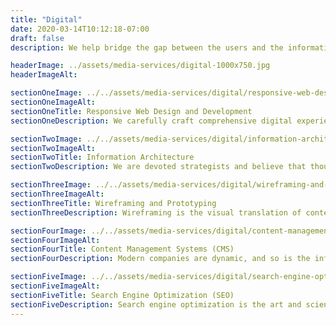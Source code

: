 ```yaml
---
title: "Digital"
date: 2020-03-14T10:12:18-07:00
draft: false
description: We help bridge the gap between the users and the information they need by building intuitive, user-first interfaces that engage, delight, and communicate clearly on all devices.

headerImage: ../assets/media-services/digital-1000x750.jpg
headerImageAlt:

sectionOneImage: ../../assets/media-services/digital/responsive-web-design-and-development-1500x1000.jpg
sectionOneImageAlt: 
sectionOneTitle: Responsive Web Design and Development
sectionOneDescription: We carefully craft comprehensive digital experiences that function consistently and seamlessly across all browsers. From desktop screens to mobile phones and tablets, our websites scale and adapt smoothly to the ever-changing context of multi-device users and interactions.

sectionTwoImage: ../../assets/media-services/digital/information-architecture-1500x1000.jpg
sectionTwoImageAlt:
sectionTwoTitle: Information Architecture
sectionTwoDescription: We are devoted strategists and believe that thoughtful information architecture lays the groundwork for an intuitive, efficient, and effective website. We perform a thorough audit of existing and anticipated content, which we use to map out the most logical and organized structure for your site.

sectionThreeImage: ../../assets/media-services/digital/wireframing-and-prototyping-1500x1000.jpg
sectionThreeImageAlt:
sectionThreeTitle: Wireframing and Prototyping
sectionThreeDescription: Wireframing is the visual translation of content and structure in the framework of an interface, and prototyping is the act of testing specific interactions in that context. Together, they allow us to study the effectiveness of a website and make fast, iterative decisions that will guarantee maximum usability of the fully developed site.

sectionFourImage: ../../assets/media-services/digital/content-management-systems-cms-1500x1000.jpg
sectionFourImageAlt:
sectionFourTitle: Content Management Systems (CMS)
sectionFourDescription: Modern companies are dynamic, and so is the information they distribute. We are experts at implementing content management systems like Wordpress, which give businesses complete control over their content and the flexibility to access, update, and deploy it effortlessly.

sectionFiveImage: ../../assets/media-services/digital/search-engine-optimization-seo-1500x1000.jpg
sectionFiveImageAlt:
sectionFiveTitle: Search Engine Optimization (SEO)
sectionFiveDescription: Search engine optimization is the art and science of getting pages to rank higher in search engines such as Google. Because search is one of the main ways in which people discover content online, ranking higher in search engines can lead to an increase in traffic to a website.
---
```


